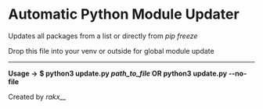 # Automatic Python Module Updater

Updates all packages from a list or directly from *pip freeze*

Drop this file into your venv or outside for global module update

---

**Usage ->**
**$ python3 update.py *path_to_file*
OR
python3 update.py --no-file**

Created by *rakx__* 

